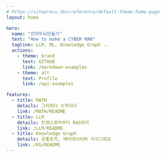 ```yaml
---
# https://vitepress.dev/reference/default-theme-home-page
layout: home

hero:
  name: "전자두뇌만들기"
  text: "How to make a CYBER MAN"
  tagline: LLM, ML, Knowledge Graph .. 
  actions:
    - theme: brand
      text: GITHUB
      link: /markdown-examples
    - theme: alt
      text: Profile
      link: /api-examples

features:
  - title: MATH
    details: 그러하다 수학이다
    link: /MATH/README
  - title: LLM
    details: 트랜스포머부터 RAG까지
    link: /LLM/README
  - title: Knowledge Graph
    details: 온톨로지, 메타데이터와 지식그래프
    link: /KG/README
---
```


